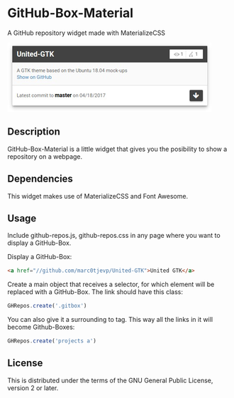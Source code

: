 # GitHub-Box-Material
A GitHub repository widget made with MaterializeCSS

![alt text](https://github.com/marc0tjevp/github-box-material/raw/master/preview.jpeg "Preview")

## Description
GitHub-Box-Material is a little widget that gives you the posibility to show a repository on a webpage.

## Dependencies
This widget makes use of MaterializeCSS and Font Awesome.

## Usage
Include github-repos.js, github-repos.css in any page where you want to display a GitHub-Box.

Display a GitHub-Box:
```html
<a href="//github.com/marc0tjevp/United-GTK">United GTK</a>
```

Create a main object that receives a selector, for which element will be replaced with a GitHub-Box. The link should have this class:
```javascript
GHRepos.create('.gitbox')
```

You can also give it a surrounding to tag. This way all the links in it will become Github-Boxes:
```javascript
GHRepos.create('projects a')
```

## License
This is distributed under the terms of the GNU General Public License, version 2 or later.

